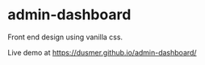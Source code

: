 # admin-dashboard
Front end design using vanilla css.

Live demo at https://dusmer.github.io/admin-dashboard/

